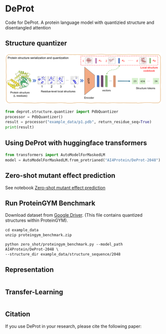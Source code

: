 # DeProt
Code for DeProt. A protein language model with quantizied structure and disentangled attention

## Structure quantizer

![Structure quantizer](images/structure_quantizer.png)

```python
from deprot.structure.quantizer import PdbQuantizer
processor = PdbQuantizer()
result = processor("example_data/p1.pdb", return_residue_seq=True)
print(result)
```

## Using DeProt with huggingface transformers
```python
from transformers import AutoModelForMaskedLM
model = AutoModelForMaskedLM.from_pretrianed("AI4Protein/DeProt-2048")
```

## Zero-shot mutant effect prediction
See notebook [Zero-shot mutant effect prediction](zero_shot/score_mutant.ipynb)

## Run ProteinGYM Benchmark

Download dataset from [Google Driver](https://drive.google.com/file/d/1lSckfPlx7FhzK1FX7EtmmXUOrdiMRerY/view?usp=sharing).
(This file contains quantized structures within ProteinGYM).

```shell
cd example_data
unzip proteingym_benchmark.zip
```

```shell
python zero_shot/proteingym_benchmark.py --model_path AI4Protein/DeProt-2048 \
--structure_dir example_data/structure_sequence/2048
```

## Representation
```

```

## Transfer-Learning
```

```

## Citation

If you use DeProt in your research, please cite the following paper:

```

```